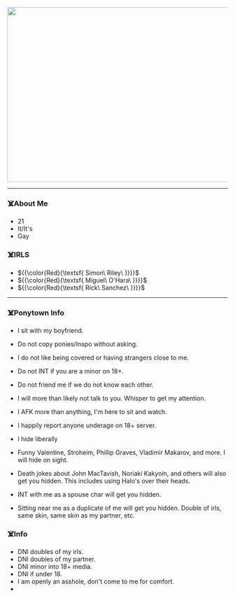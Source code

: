 <div id="header" align="center">
<img src="https://media.giphy.com/media/S7cPi6Hb2Dso3a5lco/giphy.gif?cid=790b76114f96ms8g8vla63do10rcza0zaslgi6t80jjo6q70&ep=v1_gifs_search&rid=giphy.gif&ct=g" width="600" height="400"/>
</div>

---


### ☠️About Me


- 21
- It/It's
- Gay


 
### ☠️IRLS


- ${{\color{Red}{\textsf{  Simon\ Riley\ \}}}}\$
- ${{\color{Red}{\textsf{  Miguel\ O'Hara\ \}}}}\$
- ${{\color{Red}{\textsf{  Rick\ Sanchez\ \}}}}\$


---


  
### ☠️Ponytown Info


- I sit with my boyfriend.
- Do not copy ponies/Inspo without asking.
- I do not like being covered or having strangers close to me.
- Do not INT if you are a minor on 18+.
- Do not friend me if we do not know each other.
- I will more than likely not talk to you. Whisper to get my attention.
- I AFK more than anything, I'm here to sit and watch.
- I happily report anyone underage on 18+ server. 

- I hide liberally
- Funny Valentine, Stroheim, Phillip Graves, Vladimir Makarov, and more. I will hide on sight.
- Death jokes about John MacTavish, Noriaki Kakyoin, and others will also get you hidden. This includes using Halo's over their heads.
- INT with me as a spouse char will get you hidden.
- Sitting near me as a duplicate of me will get you hidden. Double of irls, same skin, same skin as my partner, etc.


### ☠️Info


- DNI doubles of my irls.
- DNI doubles of my partner.
- DNI minor into 18+ media.
- DNI if under 18.
- I am openly an asshole, don't come to me for comfort.
- 
